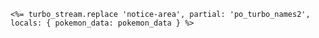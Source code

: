     <%= turbo_stream.replace 'notice-area', partial: 'po_turbo_names2', locals: { pokemon_data: pokemon_data } %>
